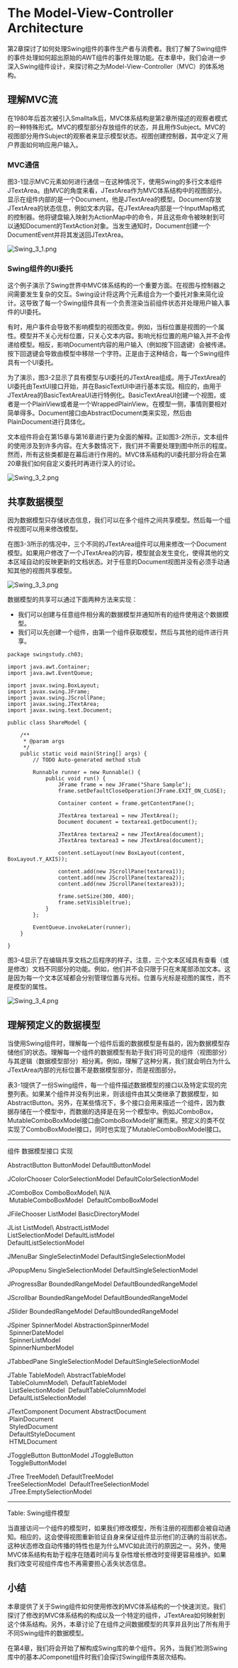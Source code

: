 The Model-View-Controller Architecture
======================================

第2章探讨了如何处理Swing组件的事件生产者与消费者。我们了解了Swing组件的事件处理如何超出原始的AWT组件的事件处理功能。在本章中，我们会进一步深入Swing组件设计，来探讨称之为Model-View-Controller（MVC）的体系地构。

理解MVC流
---------

在1980年后首次被引入Smalltalk后，MVC体系结构是第2章所描述的观察者模式的一种特殊形式。MVC的模型部分存放组件的状态，并且用作Subject。MVC的视图部分用作Subject的观察者来显示模型状态。视图创建控制器，其中定义了用户界面如何响应用户输入。

### MVC通信

图3-1显示MVC元素如何进行通信－在这种情况下，使用Swing的多行文本组件JTextArea。由MVC的角度来看，JTextArea作为MVC体系结构中的视图部分。显示在组件内部的是一个Document，他是JTextArea的模型。Document存放JTextArea的状态信息，例如文本内容。在JTextArea内部是一个InputMap格式的控制器。他将键盘输入映射为ActionMap中的命令，并且这些命令被映射到可以通知Document的TextAction对象。当发生通知时，Document创建一个DocumentEvent并将其发送回JTextArea。

![Swing\_3\_1.png](images/Swing_3_1.png)

### Swing组件的UI委托

这个例子演示了Swing世界中MVC体系结构的一个重要方面。在视图与控制器之间需要发生复杂的交互。Swing设计将这两个元素组合为一个委托对象来简化设计。这导致了每一个Swing组件具有一个负责渲染当前组件状态并处理用户输入事件的UI委托。

有时，用户事件会导致不影响模型的视图改变。例如，当标位置是视图的一个属性。模型并不关心光标位置，只关心文本内容。影响光标位置的用户输入并不会传递给模型。相反，影响Document内容的用户输入（例如按下回退键）会被传递。按下回退键会导致由模型中移除一个字符。正是由于这种结合，每一个Swing组件具有一个UI委托。

为了演示，图3-2显示了具有模型与UI委托的JTextArea组成。用于JTextArea的UI委托由TextUI接口开始，并在BasicTextUI中进行基本实现。相应的，由用于JTextArea的BasicTextAreaUI进行特例化。BasicTextAreaUI创建一个视图，或者是一个PlainView或者是一个WrappedPlainView。在模型一侧，事情则要相对简单得多。Document接口由AbstractDocument类来实现，然后由PlainDocument进行具体化。

文本组件将会在第15章与第16章进行更为全面的解释。正如图3-2所示，文本组件的使用涉及到许多内容。在大多数情况下，我们并不需要处理到图中所示的程度。然而，所有这些类都是在幕后进行作用的。MVC体系结构的UI委托部分将会在第20章我们如何自定义委托时再进行深入的讨论。

![Swing\_3\_2.png](images/Swing_3_2.png)

共享数据模型
------------

因为数据模型只存储状态信息，我们可以在多个组件之间共享模型。然后每一个组件视图可以用来修改模型。

在图3-3所示的情况中，三个不同的JTextArea组件可以用来修改一个Document模型。如果用户修改了一个JTextArea的内容，模型就会发生变化，使得其他的文本区域自动的反映更新的文档状态。对于任意的Document视图并没有必须手动通知其他的视图共享模型。

![Swing\_3\_3.png](images/Swing_3_3.png)

数据模型的共享可以通过下面两种方法来实现：

-   我们可以创建与任意组件相分离的数据模型并通知所有的组件使用这个数据模型。
-   我们可以先创建一个组件，由第一个组件获取模型，然后与其他的组件进行共享。

``` {.sourceCode .java}
package swingstudy.ch03;

import java.awt.Container;
import java.awt.EventQueue;

import javax.swing.BoxLayout;
import javax.swing.JFrame;
import javax.swing.JScrollPane;
import javax.swing.JTextArea;
import javax.swing.text.Document;

public class ShareModel {

    /**
     * @param args
     */
    public static void main(String[] args) {
        // TODO Auto-generated method stub

        Runnable runner = new Runnable() {
            public void run() {
                JFrame frame = new JFrame("Share Sample");
                frame.setDefaultCloseOperation(JFrame.EXIT_ON_CLOSE);

                Container content = frame.getContentPane();

                JTextArea textarea1 = new JTextArea();
                Document document = textarea1.getDocument();

                JTextArea textarea2 = new JTextArea(document);
                JTextArea textarea3 = new JTextArea(document);

                content.setLayout(new BoxLayout(content, BoxLayout.Y_AXIS));

                content.add(new JScrollPane(textarea1));
                content.add(new JScrollPane(textarea2));
                content.add(new JScrollPane(textarea3));

                frame.setSize(300, 400);
                frame.setVisible(true);
            }
        };

        EventQueue.invokeLater(runner);
    }

}
```

图3-4显示了在编辑共享文档之后程序的样子。注意，三个文本区域具有查看（或是修改）文档不同部分的功能。例如，他们并不会只限于只在末尾部添加文本。这是因为每一个文本区域都会分别管理位置与光标。位置与光标是视图的属性，而不是模型的属性。

![Swing\_3\_4.png](images/Swing_3_4.png)

理解预定义的数据模型
--------------------

当使用Swing组件时，理解每一个组件后面的数据模型是有益的，因为数据模型存储他们的状态。理解每一个组件的数据模型有助于我们将可见的组件（视图部分）与其逻辑（数据模型部分）相分离。例如，理解了这种分离，我们就会明白为什么JTextArea内部的光标位置不是数据模型部分，而是视图部分。

表3-1提供了一份Swing组件，每一个组件描述数据模型的接口以及特定实现的完整列表。如果某个组件并没有列出来，则该组件由其父类继承了数据模型，如AbstractButton。另外，在某些情况下，多个接口会用来描述一个组件，因为数据存储在一个模型中，而数据的选择是在另一个模型中。例如JComboBox，MutableComboBoxModel接口由ComboBoxModel扩展而来。预定义的类不仅实现了ComboBoxModel接口，同时也实现了MutableComboBoxModel接口。

  ----------------- ------------------------- -----------------------------
  组件              数据模型接口              实现

  AbstractButton    ButtonModel               DefaultButtonModel

  JColorChooser     ColorSelectionModel       DefaultColorSelectionModel

  JComboBox         ComboBoxModel\            N/A\
                     MutableComboBoxModel      DefaultComboBoxModel

  JFileChooser      ListModel                 BasicDirectoryModel

  JList             ListModel\                AbstractListModel\
                    ListSelectionModel        DefaultListModel\
                                              DefaultListSelectionModel

  JMenuBar          SingleSelectinModel       DefaultSingleSelectionModel

  JPopupMenu        SingleSelectionModel      DefaultSingleSelectionModel

  JProgressBar      BoundedRangeModel         DefaultBoundedRangeModel

  JScrollbar        BoundedRangeModel         DefaultBoundedRangeModel

  JSlider           BoundedRangeModel         DefaultBoundedRangeModel

  JSpiner           SpinnerModel              AbstractionSpinnerModel\
                                               SpinnerDateModel\
                                               SpinnerListModel\
                                               SpinnerNumberModel

  JTabbedPane       SingleSelectionModel      DefaultSingleSelectionModel

  JTable            TableModel\               AbstractTableModel\
                     TableColumnModel\         DefaultTableModel\
                     ListSelectionModel        DefaultTableColumnModel\
                                               DefaultListSelectionModel

  JTextComponent    Document                  AbstractDocument\
                                               PlainDocument\
                                               StyledDocument\
                                               DefaultStyleDocument\
                                               HTMLDocument

  JToggleButton     ButtonModel               JToggleButton\
                                               ToggleButtonModel

  JTree             TreeModel\                DefaultTreeModel\
                    TreeSelectionModel         DefaultTreeSelectionModel\
                                               JTree.EmptySelectionModel
  ----------------- ------------------------- -----------------------------

Table: Swing组件模型

当直接访问一个组件的模型时，如果我们修改模型，所有注册的视图都会被自动通知。相应的，这会使得视图重新验证自身来保证组件显示他们的正确的当前状态。这种状态修改自动传播的特性也是为什么MVC如此流行的原因之一。另外，使用MVC体系结构有助于程序在随着时间与复杂性增长修改时变得更容易维护。如果我们改变可视组件库也不再需要担心丢失状态信息。

小结
----

本章提供了关于Swing组件如何使用修改的MVC体系结构的一个快速浏览。我们探讨了修改的MVC体系结构的构成以及一个特定的组件，JTextArea如何映射到这个体系结构。另外，本章讨论了在组件之间数据模型的共享并且列出了所有用于不同Swing组件的数据模型。

在第4章，我们将会开始了解构成Swing库的单个组件。另外，当我们检测Swing库中的基本JComponet组件时我们会探讨Swing组件类层次结构。
